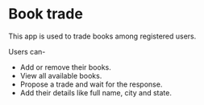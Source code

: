 Book trade
==========

This app is used to trade books among registered users.

Users can-
* Add or remove their books.
* View all available books.
* Propose a trade and wait for the response.
* Add their details like full name, city and state.
